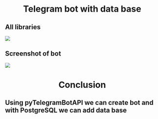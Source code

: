 <h1 align="center">Telegram bot with data base</h1>
<h2>All libraries</h2>
<img src="https://sun9-13.userapi.com/impg/d1Twr9zGw0up030V7zZer0ifa6oIVmXNwYIBRA/JnbTgS6GprA.jpg?size=329x88&quality=96&sign=0ee9cef1ce448d9c7068b412564ed5b5&type=album">
<h2>Screenshot of bot</h2>
<img src="https://sun9-71.userapi.com/impg/AninYzySmab5m402G1WwoT88zR2xlFbqId0kPQ/xPkbQuBt18Y.jpg?size=489x507&quality=96&sign=c2f89bbdb4892d7d75e9ba19edc4ec88&type=album">
<h1 align="center">Conclusion</h1>
<h2>Using pyTelegramBotAPI we can create bot and with PostgreSQL we can add data base</h2>
